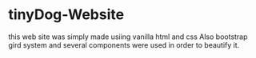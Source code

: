 # tinyDog-Website
this web site was simply made usiing vanilla html and css
Also bootstrap gird system and several components were used in order to beautify it.

